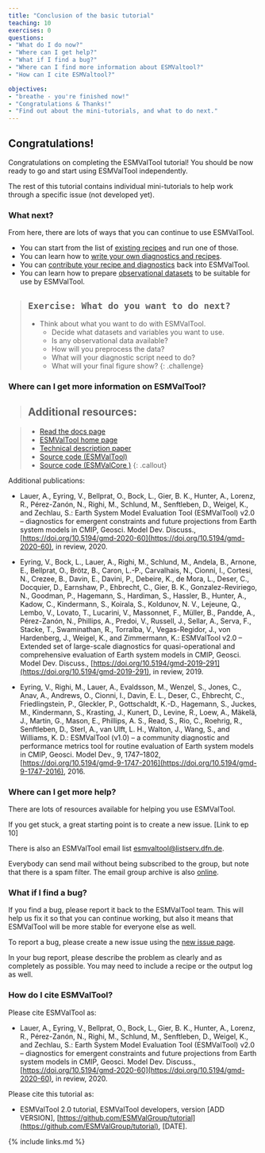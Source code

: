```yaml
---
title: "Conclusion of the basic tutorial"
teaching: 10
exercises: 0
questions:
- "What do I do now?"
- "Where can I get help?"
- "What if I find a bug?"
- "Where can I find more information about ESMValtool?"
- "How can I cite ESMValtool?"

objectives:
- "breathe - you're finished now!"
- "Congratulations & Thanks!"
- "Find out about the mini-tutorials, and what to do next."
---
```


## Congratulations!

Congratulations on completing the ESMValTool tutorial!
You should be now ready to go and start using ESMValTool independently.

The rest of this tutorial contains individual mini-tutorials
to help work through a specific issue (not developed yet).

### What next?

From here, there are lots of ways that you can continue to use ESMValTool.

- You can start from the list of [existing recipes](https://docs.esmvaltool.org/en/latest/recipes/index.html)
and run one of those.
- You can learn how to [write your own diagnostics and recipes](https://docs.esmvaltool.org/en/latest/develop/index.html).
- You can [contribute your recipe and diagnostics](https://docs.esmvaltool.org/en/latest/community/index.html) back into ESMValTool.
- You can learn how to prepare [observational datasets](https://docs.esmvaltool.org/en/latest/input.html#observations) to be suitable for use by ESMValTool.

> ## `Exercise: What do you want to do next?`
>
> - Think about what you want to do with ESMValTool.
>   - Decide what datasets and variables you want to use.
>   - Is any observational data available?
>   - How will you preprocess the data?
>   - What will your diagnostic script need to do?
>   - What will your final figure show?
{: .challenge}

### Where can I get more information on ESMValTool?

> ## Additional resources:

> - [Read the docs page](https://esmvaltool.readthedocs.io/)
> - [ESMValTool home page](https://www.esmvaltool.org/)
> - [Technical description paper](https://doi.org/10.5194/gmd-13-1179-2020)
> - [Source code (ESMValTool)](https://github.com/ESMValGroup/ESMValTool)
> - [Source code (ESMValCore )](https://github.com/ESMValGroup/ESMValCore)
{: .callout}


Additional publications:
- Lauer, A., Eyring, V., Bellprat, O., Bock, L., Gier, B. K., Hunter, A., Lorenz, R.,
  Pérez-Zanón, N., Righi, M., Schlund, M., Senftleben, D., Weigel, K., and Zechlau, S.:
Earth System Model Evaluation Tool (ESMValTool) v2.0 – diagnostics
for emergent constraints and future projections from Earth system models in CMIP,
Geosci. Model Dev. Discuss.,
[https://doi.org/10.5194/gmd-2020-60](https://doi.org/10.5194/gmd-2020-60), in review, 2020.

- Eyring, V., Bock, L., Lauer, A., Righi, M., Schlund, M., Andela, B., Arnone, E.,
  Bellprat, O., Brötz, B., Caron, L.-P., Carvalhais, N., Cionni, I., Cortesi, N., Crezee, B.,
  Davin, E., Davini, P., Debeire, K., de Mora, L., Deser, C., Docquier, D., Earnshaw, P.,
  Ehbrecht, C., Gier, B. K., Gonzalez-Reviriego, N., Goodman, P., Hagemann, S.,
  Hardiman, S., Hassler, B., Hunter, A., Kadow, C., Kindermann, S., Koirala, S.,
  Koldunov, N. V., Lejeune, Q., Lembo, V., Lovato, T., Lucarini, V., Massonnet, F.,
  Müller, B., Pandde, A., Pérez-Zanón, N., Phillips, A., Predoi, V., Russell, J., Sellar, A.,
  Serva, F., Stacke, T., Swaminathan, R., Torralba, V., Vegas-Regidor, J., von Hardenberg, J.,
  Weigel, K., and Zimmermann, K.:
  ESMValTool v2.0 – Extended set of large-scale diagnostics for quasi-operational
  and comprehensive evaluation of Earth system models in CMIP,
  Geosci. Model Dev. Discuss.,
  [https://doi.org/10.5194/gmd-2019-291](https://doi.org/10.5194/gmd-2019-291),
   in review, 2019.

- Eyring, V., Righi, M., Lauer, A., Evaldsson, M., Wenzel, S., Jones, C., Anav, A.,
  Andrews, O., Cionni, I., Davin, E. L., Deser, C., Ehbrecht, C., Friedlingstein, P.,
  Gleckler, P., Gottschaldt, K.-D., Hagemann, S., Juckes, M., Kindermann, S.,
  Krasting, J., Kunert, D., Levine, R., Loew, A., Mäkelä, J., Martin, G., Mason, E.,
  Phillips, A. S., Read, S., Rio, C., Roehrig, R., Senftleben, D., Sterl, A.,
  van Ulft, L. H., Walton, J., Wang, S., and Williams, K. D.:
  ESMValTool (v1.0) – a community diagnostic and performance metrics tool for
  routine evaluation of Earth system models in CMIP,
  Geosci. Model Dev., 9, 1747–1802,
  [https://doi.org/10.5194/gmd-9-1747-2016](https://doi.org/10.5194/gmd-9-1747-2016),
  2016.


### Where can I get more help?

There are lots of resources available for helping you use ESMValTool.

If you get stuck, a great starting point is to create a new issue. [Link to ep 10]

There is also an ESMValTool email list [esmvaltool@listserv.dfn.de](mailto:esmvaltool@listserv.dfn.de).

Everybody can send mail without being subscribed to the group, but note that there is a spam filter.
The email group archive is also [online](https://www.listserv.dfn.de/sympa/arc/esmvaltool/2020-06/).


### What if I find a bug?

If you find a bug, please report it back to the ESMValTool team.
This will help us fix it so that you can continue working,
but also it means that ESMValTool will be more stable for everyone else as well.

To report a bug, please create a new issue using the
[new issue page](https://github.com/ESMValGroup/ESMValTool/issues/new/choose).

In your bug report, please describe the problem as clearly and as completely as possible.
You may need to include a recipe or the output log as well.


### How do I cite ESMValTool?

Please cite ESMValTool as:

- Lauer, A., Eyring, V., Bellprat, O., Bock, L., Gier, B. K., Hunter, A.,
  Lorenz, R., Pérez-Zanón, N., Righi, M., Schlund, M., Senftleben, D.,
  Weigel, K., and Zechlau, S.:
  Earth System Model Evaluation Tool (ESMValTool) v2.0 – diagnostics for
  emergent constraints and future projections from Earth system models in CMIP,
  Geosci. Model Dev. Discuss.,
  [https://doi.org/10.5194/gmd-2020-60](https://doi.org/10.5194/gmd-2020-60),
  in review, 2020.


Please cite this tutorial as:

- ESMValTool 2.0 tutorial, ESMValTool developers, version [ADD VERSION],
  [https://github.com/ESMValGroup/tutorial](https://github.com/ESMValGroup/tutorial),
  [DATE].



{% include links.md %}
